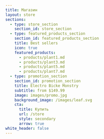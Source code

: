 ```yaml
---
title: Магазин
layout: store
sections:
  - type: store_section
    section_id: store_section
  - type: featured_products_section
    section_id: featured_products_section
    title: Best sellers
    icon: true
    featured_products:
      - products/plant1.md
      - products/plant3.md
      - products/plant5.md
      - products/plant7.md
  - type: promotion_section
    section_id: promotion_section
    title: Electro Bicke Monstry
    subtitle: from $149.99
    image: images/promo.jpg
    background_image: /images/leaf.svg
    cta:
      title: Купить
      url: /store
      style: secondary
      arrow: true
white_header: false
---
```

